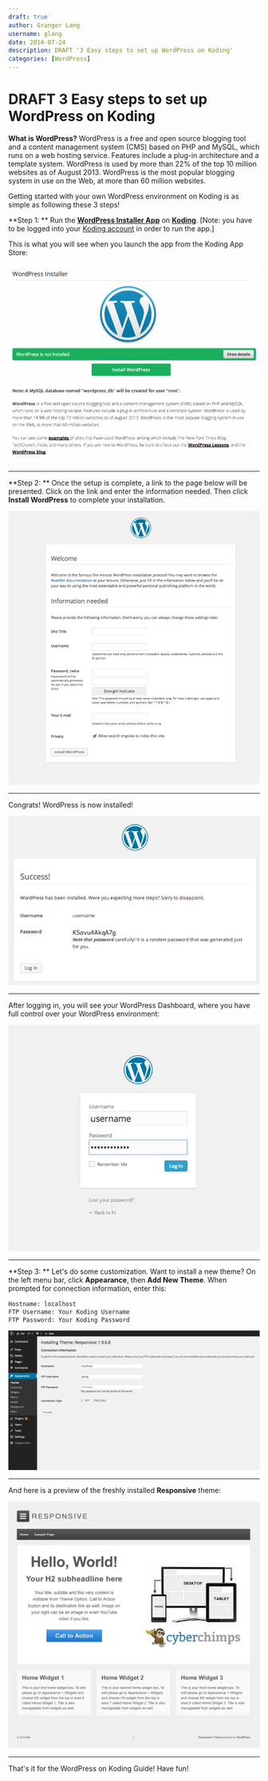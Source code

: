 ```yaml
---
draft: true
author: Granger Lang
username: glang
date: 2014-07-24
description: DRAFT '3 Easy steps to set up WordPress on Koding'
categories: [WordPress]
---
```


# DRAFT 3 Easy steps to set up WordPress on Koding

**What is WordPress?** 
WordPress is a free and open source blogging tool and a content management system (CMS) based on PHP and MySQL, which runs on a web hosting service. Features include a plug-in architecture and a template system. WordPress is used by more than 22% of the top 10 million websites as of August 2013. WordPress is the most popular blogging system in use on the Web, at more than 60 million websites.

Getting started with your own WordPress environment on Koding is as simple as following these 3 steps!

**Step 1: **
Run the [**WordPress Installer App**](https://koding.com/Wordpress) on [**Koding**](https://koding.com). [Note: you have to be 
logged into your [Koding account](https://koding.com/Login) in order to run the app.]


This is what you will see when you launch the app from the Koding App Store:


![alt tag](wp1.png)
___

**Step 2: **
Once the setup is complete, a link to the page below will be presented. Click on the link and enter the information needed. Then click **Install WordPress** to complete your installation.


![alt tag](wp2.png)
___

Congrats! WordPress is now installed!


![alt tag](wp3.png)
___

After logging in, you will see your WordPress Dashboard, where you have full control over your WordPress environment:

![alt tag](wp4.png)
___

**Step 3: **
Let's do some customization. Want to install a new theme? On the left menu bar, click **Appearance**, then **Add New Theme**. When prompted for connection information, enter this: 

```
Hostname: localhost
FTP Username: Your Koding Username
FTP Password: Your Koding Password
```


![alt tag](wp5.png)

___

And here is a preview of the freshly installed **Responsive** theme: 



![alt tag](wp6.png)


___

That's it for the WordPress on Koding Guide! Have fun!
